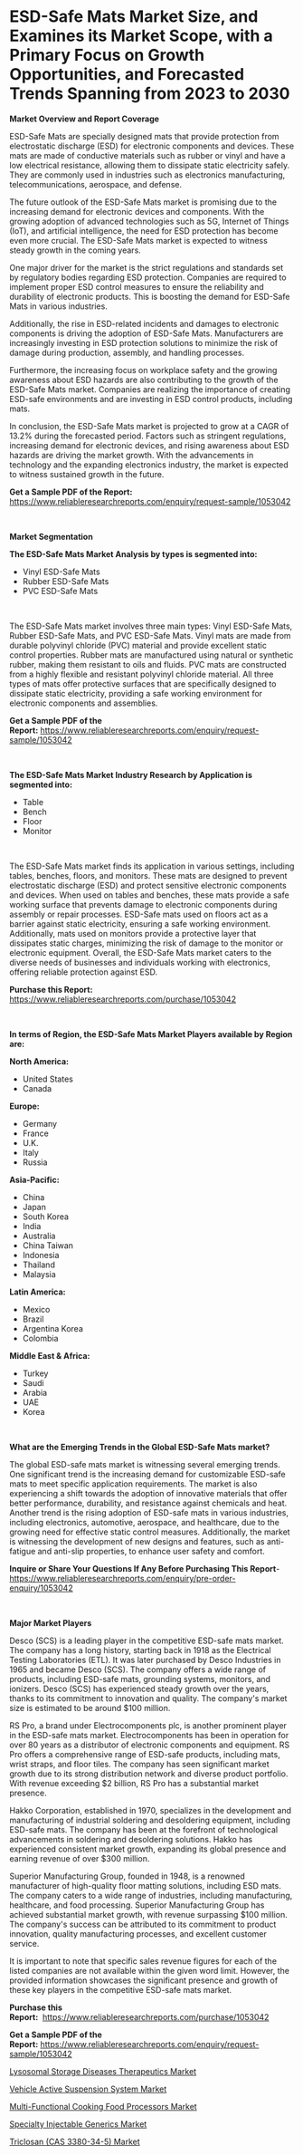 <p><h1>ESD-Safe Mats Market Size, and Examines its Market Scope, with a Primary Focus on Growth Opportunities, and Forecasted Trends Spanning from 2023 to 2030</h1></p><p><strong>Market Overview and Report Coverage</strong></p>
<p><p>ESD-Safe Mats are specially designed mats that provide protection from electrostatic discharge (ESD) for electronic components and devices. These mats are made of conductive materials such as rubber or vinyl and have a low electrical resistance, allowing them to dissipate static electricity safely. They are commonly used in industries such as electronics manufacturing, telecommunications, aerospace, and defense.</p><p>The future outlook of the ESD-Safe Mats market is promising due to the increasing demand for electronic devices and components. With the growing adoption of advanced technologies such as 5G, Internet of Things (IoT), and artificial intelligence, the need for ESD protection has become even more crucial. The ESD-Safe Mats market is expected to witness steady growth in the coming years.</p><p>One major driver for the market is the strict regulations and standards set by regulatory bodies regarding ESD protection. Companies are required to implement proper ESD control measures to ensure the reliability and durability of electronic products. This is boosting the demand for ESD-Safe Mats in various industries.</p><p>Additionally, the rise in ESD-related incidents and damages to electronic components is driving the adoption of ESD-Safe Mats. Manufacturers are increasingly investing in ESD protection solutions to minimize the risk of damage during production, assembly, and handling processes.</p><p>Furthermore, the increasing focus on workplace safety and the growing awareness about ESD hazards are also contributing to the growth of the ESD-Safe Mats market. Companies are realizing the importance of creating ESD-safe environments and are investing in ESD control products, including mats.</p><p>In conclusion, the ESD-Safe Mats market is projected to grow at a CAGR of 13.2% during the forecasted period. Factors such as stringent regulations, increasing demand for electronic devices, and rising awareness about ESD hazards are driving the market growth. With the advancements in technology and the expanding electronics industry, the market is expected to witness sustained growth in the future.</p></p>
<p><strong>Get a Sample PDF of the Report:</strong> <a href="https://www.reliableresearchreports.com/enquiry/request-sample/1053042">https://www.reliableresearchreports.com/enquiry/request-sample/1053042</a></p>
<p>&nbsp;</p>
<p><strong>Market Segmentation</strong></p>
<p><strong>The ESD-Safe Mats Market Analysis by types is segmented into:</strong></p>
<p><ul><li>Vinyl ESD-Safe Mats</li><li>Rubber ESD-Safe Mats</li><li>PVC ESD-Safe Mats</li></ul></p>
<p>&nbsp;</p>
<p><p>The ESD-Safe Mats market involves three main types: Vinyl ESD-Safe Mats, Rubber ESD-Safe Mats, and PVC ESD-Safe Mats. Vinyl mats are made from durable polyvinyl chloride (PVC) material and provide excellent static control properties. Rubber mats are manufactured using natural or synthetic rubber, making them resistant to oils and fluids. PVC mats are constructed from a highly flexible and resistant polyvinyl chloride material. All three types of mats offer protective surfaces that are specifically designed to dissipate static electricity, providing a safe working environment for electronic components and assemblies.</p></p>
<p><strong>Get a Sample PDF of the Report:</strong>&nbsp;<a href="https://www.reliableresearchreports.com/enquiry/request-sample/1053042">https://www.reliableresearchreports.com/enquiry/request-sample/1053042</a></p>
<p>&nbsp;</p>
<p><strong>The ESD-Safe Mats Market Industry Research by Application is segmented into:</strong></p>
<p><ul><li>Table</li><li>Bench</li><li>Floor</li><li>Monitor</li></ul></p>
<p>&nbsp;</p>
<p><p>The ESD-Safe Mats market finds its application in various settings, including tables, benches, floors, and monitors. These mats are designed to prevent electrostatic discharge (ESD) and protect sensitive electronic components and devices. When used on tables and benches, these mats provide a safe working surface that prevents damage to electronic components during assembly or repair processes. ESD-Safe mats used on floors act as a barrier against static electricity, ensuring a safe working environment. Additionally, mats used on monitors provide a protective layer that dissipates static charges, minimizing the risk of damage to the monitor or electronic equipment. Overall, the ESD-Safe Mats market caters to the diverse needs of businesses and individuals working with electronics, offering reliable protection against ESD.</p></p>
<p><strong>Purchase this Report:</strong>&nbsp; <a href="https://www.reliableresearchreports.com/purchase/1053042">https://www.reliableresearchreports.com/purchase/1053042</a></p>
<p>&nbsp;</p>
<p><strong>In terms of Region, the ESD-Safe Mats Market Players available by Region are:</strong></p>
<p>
    <p> <strong> North America: </strong>
        <ul>
            <li>United States</li>
            <li>Canada</li>
        </ul>
        </p> 
    <p> <strong> Europe: </strong>
        <ul>
            <li>Germany</li>
            <li>France</li>
            <li>U.K.</li>
            <li>Italy</li>
            <li>Russia</li>
        </ul>
        </p> 
    <p> <strong> Asia-Pacific: </strong>
        <ul>
            <li>China</li>
            <li>Japan</li>
            <li>South Korea</li>
            <li>India</li>
            <li>Australia</li>
            <li>China Taiwan</li>
            <li>Indonesia</li>
            <li>Thailand</li>
            <li>Malaysia</li>
        </ul>
        </p> 
    <p> <strong> Latin America: </strong>
        <ul>
            <li>Mexico</li>
            <li>Brazil</li>
            <li>Argentina Korea</li>
            <li>Colombia</li>
        </ul>
        </p> 
    <p> <strong> Middle East & Africa: </strong>
        <ul>
            <li>Turkey</li>
            <li>Saudi</li>
            <li>Arabia</li>
            <li>UAE</li>
            <li>Korea</li>
        </ul>
    </p>
    </p>
<p>&nbsp;</p>
<p><strong>What are the Emerging Trends in the Global ESD-Safe Mats market?</strong></p>
<p><p>The global ESD-safe mats market is witnessing several emerging trends. One significant trend is the increasing demand for customizable ESD-safe mats to meet specific application requirements. The market is also experiencing a shift towards the adoption of innovative materials that offer better performance, durability, and resistance against chemicals and heat. Another trend is the rising adoption of ESD-safe mats in various industries, including electronics, automotive, aerospace, and healthcare, due to the growing need for effective static control measures. Additionally, the market is witnessing the development of new designs and features, such as anti-fatigue and anti-slip properties, to enhance user safety and comfort.</p></p>
<p><strong>Inquire or Share Your Questions If Any Before Purchasing This Report</strong>- <a href="https://www.reliableresearchreports.com/enquiry/pre-order-enquiry/1053042">https://www.reliableresearchreports.com/enquiry/pre-order-enquiry/1053042</a></p>
<p>&nbsp;</p>
<p><strong>Major Market Players</strong></p>
<p><p>Desco (SCS) is a leading player in the competitive ESD-safe mats market. The company has a long history, starting back in 1918 as the Electrical Testing Laboratories (ETL). It was later purchased by Desco Industries in 1965 and became Desco (SCS). The company offers a wide range of products, including ESD-safe mats, grounding systems, monitors, and ionizers. Desco (SCS) has experienced steady growth over the years, thanks to its commitment to innovation and quality. The company's market size is estimated to be around $100 million.</p><p>RS Pro, a brand under Electrocomponents plc, is another prominent player in the ESD-safe mats market. Electrocomponents has been in operation for over 80 years as a distributor of electronic components and equipment. RS Pro offers a comprehensive range of ESD-safe products, including mats, wrist straps, and floor tiles. The company has seen significant market growth due to its strong distribution network and diverse product portfolio. With revenue exceeding $2 billion, RS Pro has a substantial market presence.</p><p>Hakko Corporation, established in 1970, specializes in the development and manufacturing of industrial soldering and desoldering equipment, including ESD-safe mats. The company has been at the forefront of technological advancements in soldering and desoldering solutions. Hakko has experienced consistent market growth, expanding its global presence and earning revenue of over $300 million.</p><p>Superior Manufacturing Group, founded in 1948, is a renowned manufacturer of high-quality floor matting solutions, including ESD mats. The company caters to a wide range of industries, including manufacturing, healthcare, and food processing. Superior Manufacturing Group has achieved substantial market growth, with revenue surpassing $100 million. The company's success can be attributed to its commitment to product innovation, quality manufacturing processes, and excellent customer service.</p><p>It is important to note that specific sales revenue figures for each of the listed companies are not available within the given word limit. However, the provided information showcases the significant presence and growth of these key players in the competitive ESD-safe mats market.</p></p>
<p><strong>Purchase this Report:</strong>&nbsp;&nbsp;<a href="https://www.reliableresearchreports.com/purchase/1053042">https://www.reliableresearchreports.com/purchase/1053042</a></p>
<p></p>
<p><strong>Get a Sample PDF of the Report:</strong>&nbsp;<a href="https://www.reliableresearchreports.com/enquiry/request-sample/1053042">https://www.reliableresearchreports.com/enquiry/request-sample/1053042</a></p>
<p><p><a href="https://medium.com/@lincolnfeil/lysosomal-storage-diseases-therapeutics-market-research-report-its-history-and-forecast-2023-to-9193a928be3b">Lysosomal Storage Diseases Therapeutics Market</a></p><p><a href="https://www.linkedin.com/pulse/vehicle-active-suspension-system-market-size-2023-2030-42see/">Vehicle Active Suspension System Market</a></p><p><a href="https://github.com/vimar16th/Market-Research-Report-List-1/blob/main/multi-functional-cooking-food-processors-market.md">Multi-Functional Cooking Food Processors Market</a></p><p><a href="https://medium.com/@barttrantow2023/specialty-injectable-generics-market-insight-market-trends-growth-forecasted-from-2023-to-2030-6416acdd84fd">Specialty Injectable Generics Market</a></p><p><a href="https://github.com/luckyshygirl/Market-Research-Report-List-1/blob/main/triclosan-cas-3380-34-5-market.md">Triclosan (CAS 3380-34-5) Market</a></p></p>